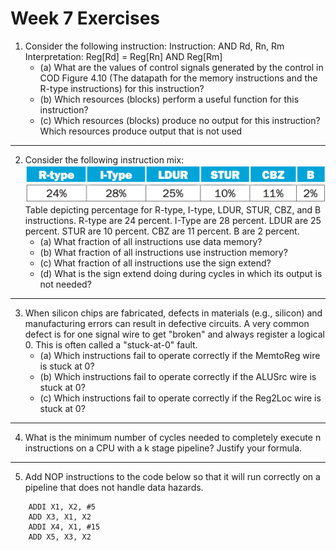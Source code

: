 # Week 7 Exercises

1. Consider the following instruction:
    Instruction: AND Rd, Rn, Rm
    Interpretation: Reg[Rd] = Reg[Rn] AND Reg[Rm]
    - (a) What are the values of control signals generated by the control in COD Figure 4.10 (The datapath for the memory instructions and the R-type instructions) for this instruction?
    - (b) Which resources (blocks) perform a useful function for this instruction?
    - (c) Which resources (blocks) produce no output for this instruction? Which resources produce output that is not used

---

2. Consider the following instruction mix:
    ![instruction mix](./imgs/instr_mix.png)
    Table depicting percentage for R-type, I-type, LDUR, STUR, CBZ, and B instructions. R-type are 24 percent. I-Type are 28 percent. LDUR are 25 percent. STUR are 10 percent. CBZ are 11 percent. B are 2 percent.
    - (a) What fraction of all instructions use data memory?
    - (b) What fraction of all instructions use instruction memory?
    - (c) What fraction of all instructions use the sign extend?
    - (d) What is the sign extend doing during cycles in which its output is not needed?

---

3. When silicon chips are fabricated, defects in materials (e.g., silicon) and manufacturing errors can result in defective circuits. A very common defect is for one signal wire to get "broken" and always register a logical 0. This is often called a "stuck-at-0" fault.
    - (a) Which instructions fail to operate correctly if the MemtoReg wire is stuck at 0?
    - (b) Which instructions fail to operate correctly if the ALUSrc wire is stuck at 0?
    - (c) Which instructions fail to operate correctly if the Reg2Loc wire is stuck at 0?

---

4. What is the minimum number of cycles needed to completely execute n instructions on a CPU with a k stage pipeline? Justify your formula.

---

5. Add NOP instructions to the code below so that it will run correctly on a pipeline that does not handle data hazards.
```arm
    ADDI X1, X2, #5 
    ADD X3, X1, X2 
    ADDI X4, X1, #15 
    ADD X5, X3, X2
```
